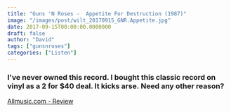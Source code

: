 ```yaml
---
title: "Guns 'N Roses -  Appetite For Destruction (1987)"
image: "/images/post/wilt_20170915_GNR.Appetite.jpg"
date: 2017-09-15T00:00:00.0000000
draft: false
author: "David"
tags: ["gunsnroses"]
categories: ["Listen"]
---
```

### I've never owned this record. I bought this classic record on vinyl as a 2 for $40 deal. It kicks arse. Need any other reason?

 [Allmusic.com - Review](http://www.allmusic.com/album/appetite-for-destruction-mw0000192878)